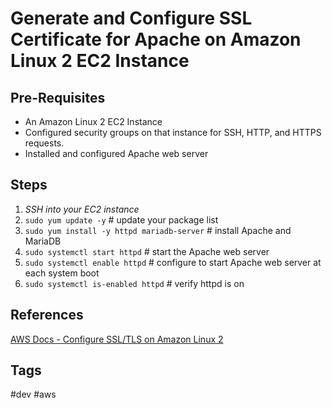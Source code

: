 # Generate and Configure SSL Certificate for Apache on Amazon Linux 2 EC2 Instance

## Pre-Requisites
* An Amazon Linux 2 EC2 Instance
* Configured security groups on that instance for SSH, HTTP, and HTTPS requests.  
* Installed and configured Apache web server

## Steps
1. *SSH into your EC2 instance*  
2. `sudo yum update -y` # update your package list
3. `sudo yum install -y httpd mariadb-server` # install Apache and MariaDB 
4. `sudo systemctl start httpd` # start the Apache web server  
5. `sudo systemctl enable httpd` # configure to start Apache web server at each system boot  
6. `sudo systemctl is-enabled httpd` # verify httpd is on  

## References
[AWS Docs - Configure SSL/TLS on Amazon Linux 2](https://docs.aws.amazon.com/AWSEC2/latest/UserGuide/SSL-on-amazon-linux-2.html)

## Tags
#dev #aws
